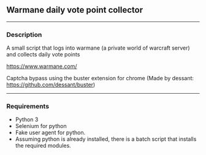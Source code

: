 ## Warmane daily vote point collector

---

### Description

A small script that logs into warmane (a private world of warcraft server) and collects daily vote points

https://www.warmane.com/

Captcha bypass using the buster extension for chrome (Made by dessant: https://github.com/dessant/buster)

---

### Requirements
<ul>
<li>Python 3</li>
<li>Selenium for python</li>
<li>Fake user agent for python.</li>
<li>Assuming python is already installed, there is a batch script that installs the required modules.</li>
</ul>